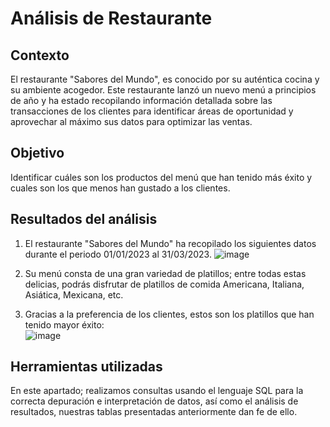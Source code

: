 # **Análisis de Restaurante**

## Contexto
 El restaurante "Sabores del Mundo", es conocido por su auténtica cocina y su ambiente acogedor.
 Este restaurante lanzó un nuevo menú a principios de año y ha estado recopilando información detallada sobre las transacciones de los clientes para identificar áreas de oportunidad y aprovechar al máximo sus 
 datos para optimizar las ventas.


## Objetivo
Identificar cuáles son los productos del menú que han tenido más éxito y cuales son los que menos han gustado a los clientes.


## Resultados del análisis
1. El restaurante "Sabores del Mundo" ha recopilado los siguientes datos durante el periodo 01/01/2023 al 31/03/2023.
![image](https://github.com/user-attachments/assets/db8d6b4f-0910-4735-8dd9-749d7db7b8a2)

2. Su menú consta de una gran variedad de platillos; entre todas estas delicias, podrás disfrutar de platillos de comida Americana, Italiana, Asiática, Mexicana, etc.					

3. Gracias a la preferencia de los clientes, estos son los platillos que han tenido mayor éxito:					
![image](https://github.com/user-attachments/assets/6020895b-401f-4f9f-a8df-d428f1e57927)


## Herramientas utilizadas
En este apartado; realizamos consultas usando el lenguaje SQL para la correcta depuración e interpretación de datos, así como el análisis de resultados, nuestras tablas presentadas anteriormente dan fe de ello.
